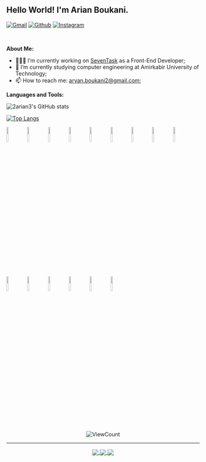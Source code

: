 ## Hello World! I'm Arian Boukani.

[![Gmail](https://img.shields.io/badge/-Gmail-c14438?style=flat&logo=Gmail&logoColor=white)](mailto:aryan.boukani2@gmail.com)
[![Github](https://img.shields.io/badge/-Github-000?style=flat&logo=Github&logoColor=white)](https://github.com/2arian3)
[![Instagram](https://img.shields.io/badge/-Instagram-c13584?style=flat&labelColor=c13584&logo=instagram&logoColor=white)](https://www.instagram.com/2arian3/)

&nbsp;

**About Me:**

- 👨🏽‍💻 I’m currently working on [SevenTask](https://app.seventask.com/) as a Front-End Developer;
- 🌱 I’m currently studying computer engineering at Amirkabir University of Technology; 
- 📫 How to reach me: aryan.boukani2@gmail.com;

**Languages and Tools:** 

![2arian3's GitHub stats](https://github-readme-stats.vercel.app/api?username=2arian3&show_icons=true&hide_border=false&theme=tokyonight)

[![Top Langs](https://github-readme-stats.vercel.app/api/top-langs?username=2arian3&layout=compact&theme=tokyonight)](https://github.com/2arian3)
<p>
  <code><img width="10%" src="https://www.vectorlogo.zone/logos/angular/angular-ar21.svg"></code>
  <code><img width="10%" src="https://www.vectorlogo.zone/logos/reactjs/reactjs-ar21.svg"></code>
  <code><img width="10%" src="https://www.vectorlogo.zone/logos/python/python-ar21.svg"></code>
  <code><img width="10%" src="https://www.vectorlogo.zone/logos/java/java-ar21.svg"></code>
  <code><img width="10%" src="https://www.vectorlogo.zone/logos/dotnet/dotnet-ar21.svg"></code>
  <code><img width="10%" src="https://www.vectorlogo.zone/logos/w3_html5/w3_html5-ar21.svg"></code>
  <code><img width="10%" src="https://www.vectorlogo.zone/logos/w3_css/w3_css-ar21.svg"></code>
  <code><img width="10%" src="https://www.vectorlogo.zone/logos/javascript/javascript-horizontal.svg"></code>
  <code><img width="10%" src="https://www.vectorlogo.zone/logos/typescriptlang/typescriptlang-ar21.svg"></code>
  <code><img width="10%" src="https://www.vectorlogo.zone/logos/getbootstrap/getbootstrap-ar21.svg"></code>
  <code><img width="10%" src="https://www.vectorlogo.zone/logos/mysql/mysql-ar21.svg"></code>
  <code><img width="10%" src="https://www.vectorlogo.zone/logos/git-scm/git-scm-ar21.svg"></code>
  <code><img width="10%" src="https://www.vectorlogo.zone/logos/gnu/gnu-ar21.svg"></code>
  <code><img width="10%" src="https://www.vectorlogo.zone/logos/figma/figma-ar21.svg"></code>
  <code><img width="10%" src="https://www.vectorlogo.zone/logos/arduino/arduino-ar21.svg"></code>
</p>

<p align="center">
  <img alt="ViewCount" src="https://views.whatilearened.today/views/github/2arian3/2arian3.svg" />
</p>

---

<p align="center">
  <a href="https://github.com/2arian3/2arian3.github.io">
    <img align="center" src="https://github-readme-stats.vercel.app/api/pin/?username=2arian3&repo=2arian3.github.io&theme=tokyonight" />
  </a>
  <a href="https://github.com/2arian3/Cool-Programming-Challenges">
    <img align="center" src="https://github-readme-stats.vercel.app/api/pin/?username=2arian3&repo=Cool-Programming-Challenges&theme=tokyonight" />
  </a>
  <a href="https://github.com/mohammadsadra/OnlineStockShop">
    <img align="center" src="https://github-readme-stats.vercel.app/api/pin/?username=mohammadsadra&repo=OnlineStockShop&theme=tokyonight" />
  </a>
</p>